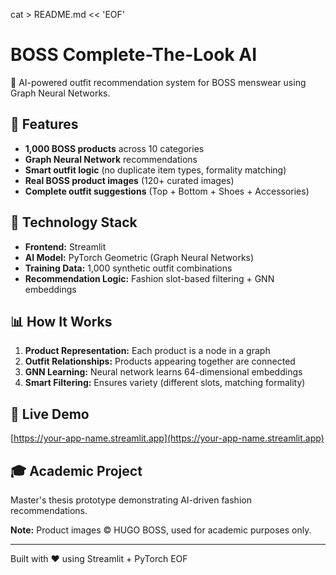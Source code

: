 cat > README.md << 'EOF'
# BOSS Complete-The-Look AI

🤖 AI-powered outfit recommendation system for BOSS menswear using Graph Neural Networks.

## 🎯 Features

- **1,000 BOSS products** across 10 categories
- **Graph Neural Network** recommendations
- **Smart outfit logic** (no duplicate item types, formality matching)
- **Real BOSS product images** (120+ curated images)
- **Complete outfit suggestions** (Top + Bottom + Shoes + Accessories)

## 🧠 Technology Stack

- **Frontend:** Streamlit
- **AI Model:** PyTorch Geometric (Graph Neural Networks)
- **Training Data:** 1,000 synthetic outfit combinations
- **Recommendation Logic:** Fashion slot-based filtering + GNN embeddings

## 📊 How It Works

1. **Product Representation:** Each product is a node in a graph
2. **Outfit Relationships:** Products appearing together are connected
3. **GNN Learning:** Neural network learns 64-dimensional embeddings
4. **Smart Filtering:** Ensures variety (different slots, matching formality)

## 🚀 Live Demo

[https://your-app-name.streamlit.app](https://your-app-name.streamlit.app)

## 🎓 Academic Project

Master's thesis prototype demonstrating AI-driven fashion recommendations.

**Note:** Product images © HUGO BOSS, used for academic purposes only.

---

Built with ❤️ using Streamlit + PyTorch
EOF